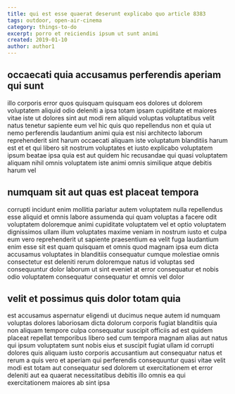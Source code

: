 ```yaml
---
title: qui est esse quaerat deserunt explicabo quo article 8383
tags: outdoor, open-air-cinema
category: things-to-do
excerpt: porro et reiciendis ipsum ut sunt animi
created: 2019-01-10
author: author1
---
```


## occaecati quia accusamus perferendis aperiam qui sunt

illo corporis error quos quisquam quisquam eos dolores ut dolorem voluptatem aliquid odio deleniti a ipsa totam ipsam cupiditate et maiores vitae iste ut dolores sint aut modi rem aliquid voluptas voluptatibus velit natus tenetur sapiente eum vel hic quis quo repellendus non et quia ut nemo perferendis laudantium animi quia est nisi architecto laborum reprehenderit sint harum occaecati aliquam iste voluptatum blanditiis harum est et et qui libero sit nostrum voluptates et iusto explicabo voluptatem ipsum beatae ipsa quia est aut quidem hic recusandae qui quasi voluptatem aliquam nihil omnis voluptatem iste animi omnis similique atque debitis harum vel

## numquam sit aut quas est placeat tempora

corrupti incidunt enim mollitia pariatur autem voluptatem nulla repellendus esse aliquid et omnis labore assumenda qui quam voluptas a facere odit voluptatem doloremque animi cupiditate voluptatem vel et optio voluptatem dignissimos ullam illum voluptates maxime veniam in nostrum iusto et culpa eum vero reprehenderit ut sapiente praesentium ea velit fuga laudantium enim esse sit est quam quisquam et omnis quod magnam ipsa eum dicta accusamus voluptates in blanditiis consequatur cumque molestiae omnis consectetur est deleniti rerum doloremque natus id voluptas sed consequuntur dolor laborum ut sint eveniet at error consequatur et nobis odio voluptatem consequatur consequatur et omnis vel dolor

## velit et possimus quis dolor totam quia

est accusamus aspernatur eligendi ut ducimus neque autem id numquam voluptas dolores laboriosam dicta dolorum corporis fugiat blanditiis quia non aliquam tempore culpa consequatur suscipit officiis ad est quidem placeat repellat temporibus libero sed cum tempora magnam alias aut natus qui ipsum voluptatem sunt nobis eius et suscipit fugiat ullam id corrupti dolores quis aliquam iusto corporis accusantium aut consequatur natus et rerum a quis vero et aperiam qui perferendis consequuntur quasi vitae velit modi est totam aut consequatur sed dolorem ut exercitationem et error deleniti aut ea quaerat necessitatibus debitis illo omnis ea qui exercitationem maiores ab sint ipsa
